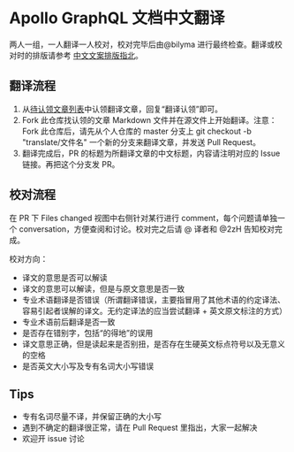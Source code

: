 # Apollo GraphQL 文档中文翻译

两人一组，一人翻译一人校对，校对完毕后由@bilyma 进行最终检查。翻译或校对时的排版请参考 [中文文案排版指北](https://github.com/xitu/gold-miner/wiki/%E8%AF%91%E6%96%87%E6%8E%92%E7%89%88%E8%A7%84%E5%88%99%E6%8C%87%E5%8C%97)。

## 翻译流程

1. 从[待认领文章列表](https://github.com/seefe/apollographql.zh-Hans/issues?q=is%3Aissue+is%3Aopen+label%3A%E7%BF%BB%E8%AF%91%E8%AE%A4%E9%A2%86)中认领翻译文章，回复“翻译认领”即可。
2. Fork 此仓库找认领的文章 Markdown 文件并在源文件上开始翻译。注意：Fork 此仓库后，请先从个人仓库的 master 分支上 git checkout -b "translate/文件名" 一个新的分支来翻译文章，并发送 Pull Request。
3. 翻译完成后，PR 的标题为所翻译文章的中文标题，内容请注明对应的 Issue 链接。再把这个分支发 PR。

## 校对流程

在 PR 下 Files changed 视图中右侧针对某行进行 comment，每个问题请单独一个 conversation，方便查阅和讨论。校对完之后请 @ 译者和 @2zH 告知校对完成。

校对方向：

- 译文的意思是否可以解读
- 译文的意思可以解读，但是与原文意思是否一致
- 专业术语翻译是否错误（所谓翻译错误，主要指冒用了其他术语的约定译法、容易引起者误解的译文。无约定译法的应当尝试翻译 + 英文原文标注的方式）
- 专业术语前后翻译是否一致
- 是否存在错别字，包括“的得地”的误用
- 译文意思正确，但是读起来是否别扭，是否存在生硬英文标点符号以及无意义的空格
- 是否英文大小写及专有名词大小写错误

## Tips

- 专有名词尽量不译，并保留正确的大小写
- 遇到不确定的翻译很正常，请在 Pull Request 里指出，大家一起解决
- 欢迎开 issue 讨论
